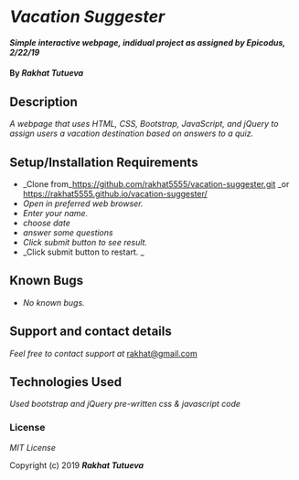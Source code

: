 # _Vacation Suggester_

#### _Simple interactive webpage, indidual project as assigned by Epicodus, 2/22/19_

#### By _**Rakhat Tutueva**_

## Description

_A webpage that uses HTML, CSS, Bootstrap, JavaScript, and jQuery to assign users a vacation destination based on answers to a quiz._

## Setup/Installation Requirements

* _Clone from_https://github.com/rakhat5555/vacation-suggester.git _or https://rakhat5555.github.io/vacation-suggester/
* _Open in preferred web browser._
* _Enter your name._
* _choose date_
* _answer some questions_
* _Click submit button to see result._
* _Click submit button to restart. _


## Known Bugs

* _No known bugs._

## Support and contact details

_Feel free to contact support at_ rakhat@gmail.com

## Technologies Used

_Used bootstrap and jQuery pre-written css & javascript code_

### License

*MIT License*

Copyright (c) 2019 **_Rakhat Tutueva_**
